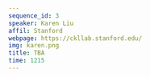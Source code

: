 ```yaml
---
sequence_id: 3
speaker: Karen Liu
affil: Stanford
webpage: https://ckllab.stanford.edu/
img: karen.png
title: TBA
time: 1215
---
```

